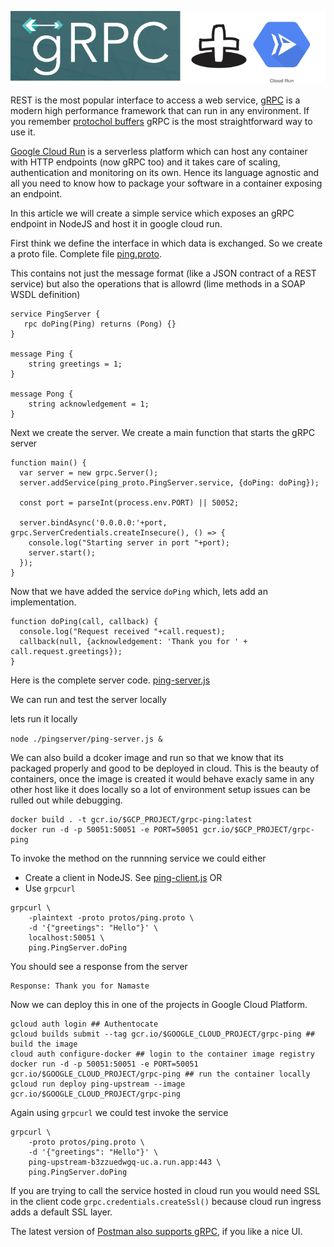 ![gRPC + Cloud Run](/assets/grpc-plus-cloudrun.png)

REST is the most popular interface to access a web service, [gRPC](https://grpc.io/) is a modern high performance framework that can run in any environment. If you remember [protochol buffers](https://developers.google.com/protocol-buffers) gRPC is the most straightforward way to use it.

[Google Cloud Run](https://cloud.google.com/run) is a serverless platform which can host any container with HTTP endpoints (now gRPC too) and it takes care of scaling, authentication and monitoring on its own. Hence its language agnostic and all you need to know how to package your software in a container exposing an endpoint. 

In this article we will create a simple service which exposes an gRPC endpoint in NodeJS and host it in google cloud run.

First think we define the interface in which data is exchanged. So we create a proto file. Complete file [ping.proto](https://github.com/neilghosh/node-grpc/blob/master/protos/ping.proto). 

This contains not just the message format (like a JSON contract of a REST service) but also the operations that is allowrd (lime methods in a SOAP WSDL definition)

```
service PingServer {
   rpc doPing(Ping) returns (Pong) {}
}

message Ping {
    string greetings = 1;
}

message Pong {
    string acknowledgement = 1;
}

```
Next we create the server. We create a main function that starts the gRPC server 

```
function main() {
  var server = new grpc.Server();
  server.addService(ping_proto.PingServer.service, {doPing: doPing});

  const port = parseInt(process.env.PORT) || 50052;

  server.bindAsync('0.0.0.0:'+port, grpc.ServerCredentials.createInsecure(), () => {
    console.log("Starting server in port "+port);
    server.start();
  });
}
```
Now that we have added the service `doPing` which, lets add an implementation.

```
function doPing(call, callback) {
  console.log("Request received "+call.request);
  callback(null, {acknowledgement: 'Thank you for ' + call.request.greetings});
}

```

Here is the complete server code. [ping-server.js](https://github.com/neilghosh/node-grpc/blob/master/pingserver/ping-server.js)

We can run and test the server locally 


lets run it locally 

`node ./pingserver/ping-server.js &`

We can also build a dcoker image and run so that we know that its packaged properly and good to be deployed in cloud. This is the beauty of containers, once the image is created it would behave exacly same in any other host like it does locally so a lot of environment setup issues can be rulled out while debugging.

```
docker build . -t gcr.io/$GCP_PROJECT/grpc-ping:latest
docker run -d -p 50051:50051 -e PORT=50051 gcr.io/$GCP_PROJECT/grpc-ping          

```

To invoke the method on the runnning service we could either 
- Create a client in NodeJS. See [ping-client.js](https://github.com/neilghosh/node-grpc/blob/master/pingserver/ping-client.js)
OR
- Use `grpcurl`

```
grpcurl \                                                                                        
    -plaintext -proto protos/ping.proto \
    -d '{"greetings": "Hello"}' \
    localhost:50051 \
    ping.PingServer.doPing
```

You should see a response from the server

```
Response: Thank you for Namaste
```

Now we can deploy this in one of the projects in Google Cloud Platform.

```
gcloud auth login ## Authentocate 
gcloud builds submit --tag gcr.io/$GOOGLE_CLOUD_PROJECT/grpc-ping ## build the image 
cloud auth configure-docker ## login to the container image registry
docker run -d -p 50051:50051 -e PORT=50051 gcr.io/$GOOGLE_CLOUD_PROJECT/grpc-ping ## run the container locally
gcloud run deploy ping-upstream --image gcr.io/$GOOGLE_CLOUD_PROJECT/grpc-ping
```

Again using `grpcurl` we could test invoke the service 

```
grpcurl \                                                                                        
    -proto protos/ping.proto \           
    -d '{"greetings": "Hello"}' \
    ping-upstream-b3zzuedwgq-uc.a.run.app:443 \
    ping.PingServer.doPing
```

If you are trying to call the service hosted in cloud run you would need SSL in the client code `grpc.credentials.createSsl()` because cloud run ingress adds a default SSL layer.

The latest version of [Postman also supports gRPC](https://blog.postman.com/postman-now-supports-grpc/), if you like a nice UI.

